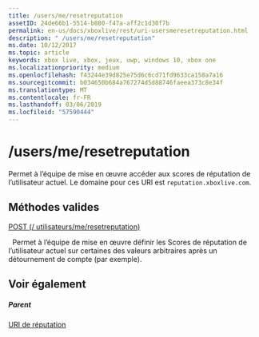 ```yaml
---
title: /users/me/resetreputation
assetID: 24de66b1-5514-b880-f47a-aff2c1d30f7b
permalink: en-us/docs/xboxlive/rest/uri-usersmeresetreputation.html
description: " /users/me/resetreputation"
ms.date: 10/12/2017
ms.topic: article
keywords: xbox live, xbox, jeux, uwp, windows 10, xbox one
ms.localizationpriority: medium
ms.openlocfilehash: f43244e39d825e75d6c6cd71fd9633ca158a7a16
ms.sourcegitcommit: b034650b684a767274d5d88746faeea373c8e34f
ms.translationtype: MT
ms.contentlocale: fr-FR
ms.lasthandoff: 03/06/2019
ms.locfileid: "57590444"
---
```

# <a name="usersmeresetreputation"></a>/users/me/resetreputation
Permet à l’équipe de mise en œuvre accéder aux scores de réputation de l’utilisateur actuel. Le domaine pour ces URI est `reputation.xboxlive.com`.
  
<a id="ID4EV"></a>

 
## <a name="valid-methods"></a>Méthodes valides

[POST (/ utilisateurs/me/resetreputation)](uri-usersmeresetreputationpost.md)

&nbsp;&nbsp;Permet à l’équipe de mise en œuvre définir les Scores de réputation de l’utilisateur actuel sur certaines des valeurs arbitraires après un détournement de compte (par exemple).
 
<a id="ID4E6"></a>

 
## <a name="see-also"></a>Voir également
 
<a id="ID4EBB"></a>

 
##### <a name="parent"></a>Parent 

[URI de réputation](atoc-reference-reputation.md)

   